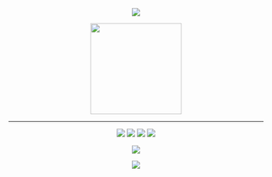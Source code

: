 
<p align="center"> 
<img src="https://discord.c99.nl/widget/theme-4/340626978313076747.png"/> 
</p>

<p align="center"> 
<img height="180em" src="https://github-readme-stats.vercel.app/api?username=rickjosee&show_icons=true&theme=tokyonight&include_all_commits=true&count_private=true"/> </p>
  
____
  
 </p>

<p align="center"> 

<img src="https://img.shields.io/badge/JavaScript-F7DF1E?style=for-the-badge&logo=javascript&logoColor=black"/> 
<img src="https://img.shields.io/badge/Node.js-43853D?style=for-the-badge&logo=node.js&logoColor=white"/> 
<img src="https://img.shields.io/badge/MongoDB-4EA94B?style=for-the-badge&logo=mongodb&logoColor=white"/>
<img src="https://img.shields.io/badge/GIT-E44C30?style=for-the-badge&logo=git&logoColor=white"/>

</p>

<p align="center"> <img src="https://github.com/rickjosee/rickjosee/blob/output/github-contribution-grid-snake.svg"/>

<p align="center"> 
  
<a href="https://dsc.gg/sawari">
<img src="https://img.shields.io/badge/Discord-7289DA?style=for-the-badge&logo=discord&logoColor=white"/>
  
</a>
</p>
